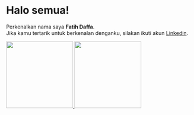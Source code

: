 # Halo semua! 
Perkenalkan nama saya **Fatih Daffa**.\
Jika kamu tertarik untuk berkenalan denganku, silakan ikuti akun [Linkedin](https://www.linkedin.com/in/fatihdaffans).
 
<p align="left">
<a href="https://github.com/gilangadhan">
  <img height="180em" src="https://github-readme-stats-eight-theta.vercel.app/api?username=gilangadhan&show_icons=true&theme=algolia&include_all_commits=true&count_private=true"/>
  <img height="180em" src="https://github-readme-stats-eight-theta.vercel.app/api/top-langs/?username=gilangadhan&layout=compact&langs_count=8&theme=algolia"/>
</a>
</p>
